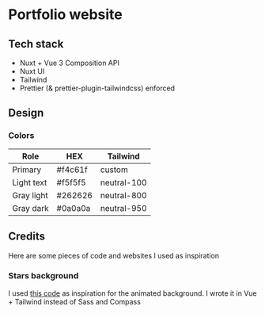 # Portfolio website

## Tech stack

- Nuxt + Vue 3 Composition API
- Nuxt UI
- Tailwind
- Prettier (& prettier-plugin-tailwindcss) enforced

## Design

### Colors

| Role       | HEX     | Tailwind    |
| ---------- | ------- | ----------- |
| Primary    | #f4c61f | custom      |
| Light text | #f5f5f5 | neutral-100 |
| Gray light | #262626 | neutral-800 |
| Gray dark  | #0a0a0a | neutral-950 |

## Credits

Here are some pieces of code and websites I used as inspiration

### Stars background

I used [this code](https://codepen.io/sarazond/pen/LYGbwj) as inspiration for the animated background. I wrote it in Vue + Tailwind instead of Sass and Compass
